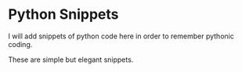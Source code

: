 # Python Snippets

I will add snippets of python code here in order to remember pythonic coding.

These are simple but elegant snippets. 
